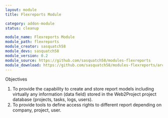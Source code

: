 ```yaml
---
layout: module
title: Flexreports Module

category: addon-module
status: cleanup

module_name: Flexreports Module
module_path: flexreports
module_creator: sasquatch58
module_devs: sasquatch58
module_version: 0.2
module_source: https://github.com/sasquatch58/modules-flexreports
module_download: https://github.com/sasquatch58/modules-flexreports/archive/master.zip
---
```


Objectives

1. To provide the capability to create and store report models including virtually any information (data field) stored in the Web2Project project database (projects, tasks, logs, users).
1. To provide tools to define access rights to different report depending on company, project, user.